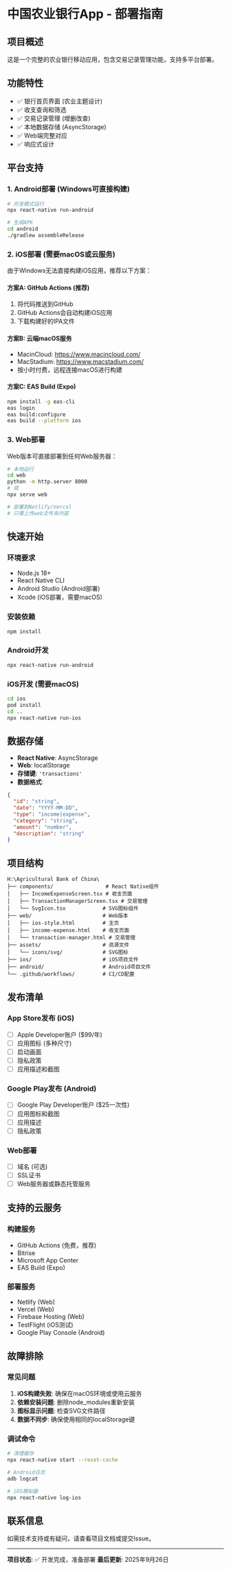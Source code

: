 # 中国农业银行App - 部署指南

## 项目概述
这是一个完整的农业银行移动应用，包含交易记录管理功能，支持多平台部署。

## 功能特性
- ✅ 银行首页界面 (农业主题设计)
- ✅ 收支查询和筛选
- ✅ 交易记录管理 (增删改查)
- ✅ 本地数据存储 (AsyncStorage)
- ✅ Web端完整对应
- ✅ 响应式设计

## 平台支持

### 1. Android部署 (Windows可直接构建)
```bash
# 开发模式运行
npx react-native run-android

# 生成APK
cd android
./gradlew assembleRelease
```

### 2. iOS部署 (需要macOS或云服务)
由于Windows无法直接构建iOS应用，推荐以下方案：

#### 方案A: GitHub Actions (推荐)
1. 将代码推送到GitHub
2. GitHub Actions会自动构建iOS应用
3. 下载构建好的IPA文件

#### 方案B: 云端macOS服务
- MacinCloud: https://www.macincloud.com/
- MacStadium: https://www.macstadium.com/
- 按小时付费，远程连接macOS进行构建

#### 方案C: EAS Build (Expo)
```bash
npm install -g eas-cli
eas login
eas build:configure
eas build --platform ios
```

### 3. Web部署
Web版本可直接部署到任何Web服务器：

```bash
# 本地运行
cd web
python -m http.server 8000
# 或
npx serve web

# 部署到Netlify/Vercel
# 只需上传web文件夹内容
```

## 快速开始

### 环境要求
- Node.js 18+
- React Native CLI
- Android Studio (Android部署)
- Xcode (iOS部署，需要macOS)

### 安装依赖
```bash
npm install
```

### Android开发
```bash
npx react-native run-android
```

### iOS开发 (需要macOS)
```bash
cd ios
pod install
cd ..
npx react-native run-ios
```

## 数据存储
- **React Native**: AsyncStorage
- **Web**: localStorage
- **存储键**: `'transactions'`
- **数据格式**:
```json
{
  "id": "string",
  "date": "YYYY-MM-DD",
  "type": "income|expense",
  "category": "string",
  "amount": "number",
  "description": "string"
}
```

## 项目结构
```
H:\Agricultural Bank of China\
├── components/                 # React Native组件
│   ├── IncomeExpenseScreen.tsx # 收支页面
│   ├── TransactionManagerScreen.tsx # 交易管理
│   └── SvgIcon.tsx            # SVG图标组件
├── web/                       # Web版本
│   ├── ios-style.html         # 主页
│   ├── income-expense.html    # 收支页面
│   └── transaction-manager.html # 交易管理
├── assets/                    # 资源文件
│   └── icons/svg/             # SVG图标
├── ios/                       # iOS项目文件
├── android/                   # Android项目文件
└── .github/workflows/         # CI/CD配置
```

## 发布清单

### App Store发布 (iOS)
- [ ] Apple Developer账户 ($99/年)
- [ ] 应用图标 (多种尺寸)
- [ ] 启动画面
- [ ] 隐私政策
- [ ] 应用描述和截图

### Google Play发布 (Android)
- [ ] Google Play Developer账户 ($25一次性)
- [ ] 应用图标和截图
- [ ] 应用描述
- [ ] 隐私政策

### Web部署
- [ ] 域名 (可选)
- [ ] SSL证书
- [ ] Web服务器或静态托管服务

## 支持的云服务

### 构建服务
- GitHub Actions (免费，推荐)
- Bitrise
- Microsoft App Center
- EAS Build (Expo)

### 部署服务
- Netlify (Web)
- Vercel (Web)
- Firebase Hosting (Web)
- TestFlight (iOS测试)
- Google Play Console (Android)

## 故障排除

### 常见问题
1. **iOS构建失败**: 确保在macOS环境或使用云服务
2. **依赖安装问题**: 删除node_modules重新安装
3. **图标显示问题**: 检查SVG文件路径
4. **数据不同步**: 确保使用相同的localStorage键

### 调试命令
```bash
# 清理缓存
npx react-native start --reset-cache

# Android日志
adb logcat

# iOS模拟器
npx react-native log-ios
```

## 联系信息
如需技术支持或有疑问，请查看项目文档或提交Issue。

---

**项目状态**: ✅ 开发完成，准备部署
**最后更新**: 2025年9月26日